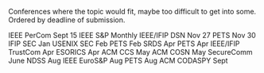 Conferences where the topic would fit, maybe too difficult to get into some.  
Ordered by deadline of submission.

IEEE PerCom         Sept 15
IEEE S&P            Monthly
IEEE/IFIP DSN       Nov 27
PETS                Nov 30
IFIP SEC            Jan
USENIX SEC          Feb
PETS                Feb
SRDS                Apr
PETS                Apr
IEEE/IFIP TrustCom  Apr
ESORICS             Apr
ACM CCS             May
ACM COSN            May
SecureComm          June
NDSS                Aug
IEEE EuroS&P        Aug
PETS                Aug
ACM CODASPY         Sept

